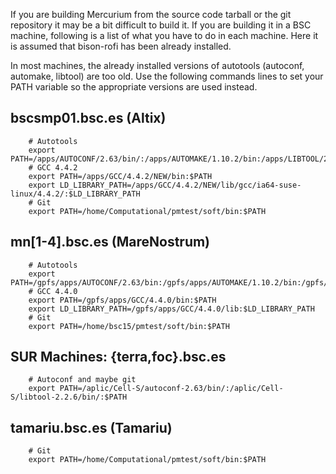 
 If you are building Mercurium from the source code tarball or the git repository it may be a bit difficult to build it. If you are building it in a BSC machine, following is a list of what you have to do in each machine. Here it is assumed that bison-rofi has been already installed.

In most machines, the already installed versions of autotools (autoconf, automake, libtool) are too old. Use the following commands lines to set your PATH variable so the appropriate versions are used instead.

## bscsmp01.bsc.es (Altix)


        # Autotools
        export PATH=/apps/AUTOCONF/2.63/bin/:/apps/AUTOMAKE/1.10.2/bin:/apps/LIBTOOL/2.2.6a/bin:$PATH
        # GCC 4.4.2
        export PATH=/apps/GCC/4.4.2/NEW/bin:$PATH
        export LD_LIBRARY_PATH=/apps/GCC/4.4.2/NEW/lib/gcc/ia64-suse-linux/4.4.2/:$LD_LIBRARY_PATH
        # Git 
        export PATH=/home/Computational/pmtest/soft/bin:$PATH

## mn[1-4].bsc.es (MareNostrum)


        # Autotools
        export PATH=/gpfs/apps/AUTOCONF/2.63/bin:/gpfs/apps/AUTOMAKE/1.10.2/bin:/gpfs/apps/LIBTOOL/2.2.6a/bin:$PATH
        # GCC 4.4.0
        export PATH=/gpfs/apps/GCC/4.4.0/bin:$PATH
        export LD_LIBRARY_PATH=/gpfs/apps/GCC/4.4.0/lib:$LD_LIBRARY_PATH
        # Git
        export PATH=/home/bsc15/pmtest/soft/bin:$PATH

## SUR Machines: {terra,foc}.bsc.es


        # Autoconf and maybe git
        export PATH=/aplic/Cell-S/autoconf-2.63/bin/:/aplic/Cell-S/libtool-2.2.6/bin/:$PATH

## tamariu.bsc.es (Tamariu)


        # Git
        export PATH=/home/Computational/pmtest/soft/bin:$PATH